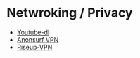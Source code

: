 # Netwroking / Privacy

- [Youtube-dl](./download_youtube_videos)
- [Anonsurf VPN](./anonsurf_vpn_install)
- [Riseup-VPN](./riseup-vpn)
